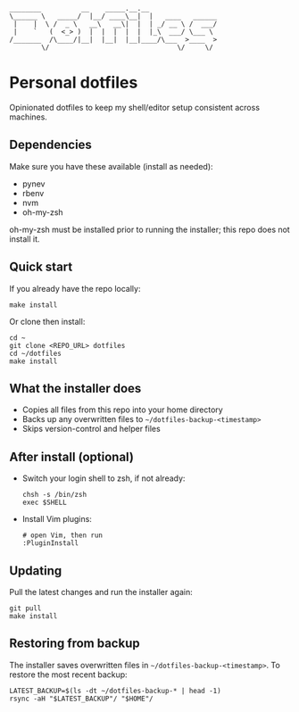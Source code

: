 ```
________          __    _____.__.__                 
\______ \   _____/  |__/ ____\__|  |   ____   ______
 |    |  \ /  _ \   __\   __\|  |  | _/ __ \ /  ___/
 |    `   (  <_> )  |  |  |  |  |  |_\  ___/ \___ \ 
/_______  /\____/|__|  |__|  |__|____/\___  >____  >
        \/                                \/     \/ 
```

# Personal dotfiles

Opinionated dotfiles to keep my shell/editor setup consistent across machines.

## Dependencies

Make sure you have these available (install as needed):

- pynev
- rbenv
- nvm
- oh-my-zsh

oh-my-zsh must be installed prior to running the installer; this repo does not install it.

## Quick start

If you already have the repo locally:

    make install

Or clone then install:

    cd ~
    git clone <REPO_URL> dotfiles
    cd ~/dotfiles
    make install

## What the installer does

- Copies all files from this repo into your home directory
- Backs up any overwritten files to `~/dotfiles-backup-<timestamp>`
- Skips version-control and helper files

## After install (optional)

- Switch your login shell to zsh, if not already:

      chsh -s /bin/zsh
      exec $SHELL

- Install Vim plugins:

      # open Vim, then run
      :PluginInstall

## Updating

Pull the latest changes and run the installer again:

    git pull
    make install

## Restoring from backup

The installer saves overwritten files in `~/dotfiles-backup-<timestamp>`. To restore the most recent backup:

    LATEST_BACKUP=$(ls -dt ~/dotfiles-backup-* | head -1)
    rsync -aH "$LATEST_BACKUP"/ "$HOME"/
